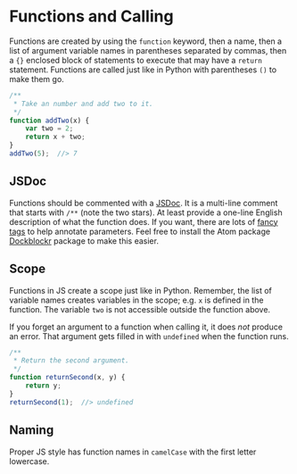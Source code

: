 # Functions and Calling
Functions are created by using the `function` keyword, then a name, then a list of argument variable names in parentheses separated by commas, then a `{}` enclosed block of statements to execute that may have a `return` statement.
Functions are called just like in Python with parentheses `()` to make them go.
```js
/**
 * Take an number and add two to it.
 */
function addTwo(x) {
    var two = 2;
    return x + two;
}
addTwo(5);  //> 7
```

## JSDoc
Functions should be commented with a [JSDoc](http://usejsdoc.org/about-getting-started.html).
It is a multi-line comment that starts with `/**` (note the two stars).
At least provide a one-line English description of what the function does.
If you want, there are lots of [fancy tags](http://usejsdoc.org/#block-tags) to help annotate parameters.
Feel free to install the Atom package [Dockblockr](https://atom.io/packages/docblockr) package to make this easier.

## Scope
Functions in JS create a scope just like in Python.
Remember, the list of variable names creates variables in the scope; e.g. `x` is defined in the function.
The variable `two` is not accessible outside the function above.

If you forget an argument to a function when calling it, it does _not_ produce an error.
That argument gets filled in with `undefined` when the function runs.
```js
/**
 * Return the second argument.
 */
function returnSecond(x, y) {
    return y;
}
returnSecond(1);  //> undefined
```

## Naming
Proper JS style has function names in `camelCase` with the first letter lowercase.
